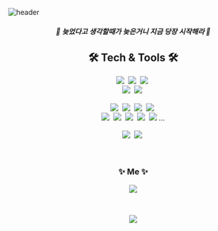![header](https://capsule-render.vercel.app/api?type=soft&color=auto&height=150&section=header&text=KihunKim&fontSize=70&animation=twinkling)

<h5 align="center">📌 늦었다고 생각할때가 늦은거니 지금 당장 시작해라 📌</h3>

<h2 align="center">🛠 Tech & Tools 🛠</h3>

<p align="center">
  <img src="https://img.shields.io/badge/Kotlin-0095D5?style=flat-square&logo=Kotlin&logoColor=white"/></a>&nbsp 
  <img src="https://img.shields.io/badge/Java-007396?style=flat-square&logo=Java&logoColor=white"/></a>&nbsp 
  <img src="https://img.shields.io/badge/Swift-FA7343?style=flat-square&logo=Swift&logoColor=white"/></a>&nbsp 
  <br>
  <img src="https://img.shields.io/badge/Android Studio-3DDC84?style=flat-square&logo=Android&logoColor=white"/></a>&nbsp 
  <img src="https://img.shields.io/badge/Xcode-1575F9?style=flat-square&logo=Swift&logoColor=white"/></a>&nbsp 
  <br>
  <br>
  <img src="https://img.shields.io/badge/Github-181717?style=flat-square&logo=Github&logoColor=white"/></a>&nbsp 
  <img src="https://img.shields.io/badge/Jira-0052CC?style=flat-square&logo=Jira&logoColor=white"/></a>&nbsp 
  <img src="https://img.shields.io/badge/Confluence-172B4D?style=flat-square&logo=Confluence&logoColor=white"/></a>&nbsp
  <img src="https://img.shields.io/badge/Bitbucket-0052cc?style=flat-square&logo=Bitbucket&logoColor=white"/></a>&nbsp
  <br>
  <img src="https://img.shields.io/badge/Notion-000000?style=flat-square&logo=Notion&logoColor=white"/></a>&nbsp
  <img src="https://img.shields.io/badge/Firebase-FFCA28?style=flat-square&logo=Firebase&logoColor=white"/></a>&nbsp
  <img src="https://img.shields.io/badge/Zeplin-F5C300?style=flat-square&logo=Zeplin&logoColor=white"/></a>&nbsp
  <img src="https://img.shields.io/badge/Swagger-85EA2D?style=flat-square&logo=Swagger&logoColor=white"/></a>&nbsp
  <img src="https://img.shields.io/badge/Postman-FF6C37?style=flat-square&logo=Postman&logoColor=white"/></a>&nbsp...
  <br>
  <br>
  <img src="https://img.shields.io/badge/Kakao-FFCD00?style=flat-square&logo=Kakaotalk&logoColor=white"/></a>&nbsp
  <img src="https://img.shields.io/badge/Telegram-E6A5E4?style=flat-square&logo=Telegram&logoColor=white"/></a>&nbsp
</p>

<br>
<h3 align="center"> ✨ Me ✨ </h3>
<p align="center">
  <a href="mailto:kkh7913@gmail.com"><img src="https://img.shields.io/badge/Gmail-d14836?style=flat-square&logo=Gmail&logoColor=white&link=kkh7913@gmail.com"/></a>
</p>
<br>

<p align="center">
  <a href="https://hits.seeyoufarm.com"><img src="https://hits.seeyoufarm.com/api/count/incr/badge.svg?url=https%3A%2F%2Fgithub.com%2FSilban17&count_bg=%23FFCD00&title_bg=%23FFCD00&icon=github.svg&icon_color=%23E1DEDE&title=hits&edge_flat=false"/></a>
</p>
